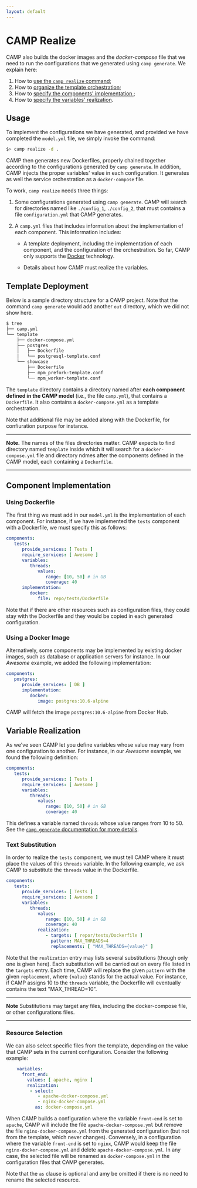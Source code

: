 ```yaml
---
layout: default
---
```


# CAMP Realize

CAMP also builds the docker images and the *docker-compose* file that
we need to run the configurations that we generated using `camp
generate`. We explain here:
 1. How to [use the `camp realize` command](#usage);
 2. How to [organize the template orchestration](#template);
 3. How to [specify the components' implementation ](#implementation); 
 4. How to [specify the variables' realization](#variables).


## Usage
<a name="usage"/>

To implement the configurations we have generated, and provided we
have completed the `model.yml` file, we simply invoke the command:

```bash
$> camp realize -d .
```

CAMP then generates new Dockerfiles, properly chained together
according to the configurations generated by `camp generate`. In
addition, CAMP injects the proper variables' value in each
configuration. It generates as well the service orchestration as a
`docker-compose` file.

To work, `camp realize` needs three things:

 1. Some configurations generated using `camp generate`. CAMP will
	search for directories named like `./config_1`, `./config_2`, that
	must contains a file `configuration.yml` that CAMP generates.

 1. A `camp.yml` files that includes information about the
	implementation of each component. This information includes:

	* A template deployment, including the implementation of each
	  component, and the configuration of the orchestration. So far,
	  CAMP only supports the [Docker](https://www.docker.com/)
	  technology.

	* Details about how CAMP must realize the variables.


## Template Deployment
<a name="template"/>

Below is a sample directory structure for a CAMP project. Note that
the command `camp generate` would add another `out` directory, which
we did not show here.

```bash
$ tree 
├── camp.yml
└── template
    ├── docker-compose.yml
    ├── postgres
    │   ├── Dockerfile
    │   └── postgresql-template.conf
    └── showcase
        ├── Dockerfile
        ├── mpm_prefork-template.conf
        └── mpm_worker-template.conf
```

The `template` directory contains a directory named after **each
component defined in the CAMP model** (i.e., the file `camp.yml`),
that contains a `Dockerfile`. It also contains a `docker-compose.yml`
as a template orchestration.

Note that additional file may be added along with the Dockerfile, for
confiuration purpose for instance.

--- 

**Note.** The names of the files directories matter. CAMP expects to
find directory named `template` inside which it will search for a
`docker-compose.yml` file and directory ndmes after the components
defined in the CAMP model, each containing a `Dockerfile`.

---


## Component Implementation
<a name="implementation"/>

### Using Dockerfile
<a name="docker-file"/>

The first thing we must add in our `model.yml` is the implementation of
each component. For instance, if we have implemented the `tests`
component with a Dockerfile, we must specify this as follows:

```yaml
components:
   tests:
      provide_services: [ Tests ]
      require_services: [ Awesome ]
      variables:
         threads:
            values:
               range: [10, 50] # in GB
               coverage: 40
      implementation:
         docker:
            file: repo/tests/Dockerfile
```

Note that if there are other resources such as configuration files,
they could stay with the Dockerfile and they would be copied in each
generated configuration.

### Using a Docker Image
<a name="docker-image"/>

Alternatively, some components may be implemented by existing docker
images, such as database or application servers for instance. In our
*Awesome* example, we added the following implementation:

```yaml
components:
   postgres:
      provide_services: [ DB ]
      implementation:
         docker:
            image: postgres:10.6-alpine
```
CAMP will fetch the image `postgres:10.6-alpine` from Docker Hub.


## Variable Realization
<a name="variables"/>

As we've seen CAMP let you define variables  whose value
may vary from one configuration to another. For instance, in our
*Awesome* example, we found the following definition:

```yaml
components:
   tests:
      provide_services: [ Tests ]
      require_services: [ Awesome ]
      variables:
         threads:
            values:
               range: [10, 50] # in GB
               coverage: 40
```

This defines a variable named `threads` whose value ranges from 10
to 50. See the [`camp generate` documentation for more
details](generate.html).


### Text Substitution

In order to realize the `tests` component, we must tell CAMP where
it must place the values of this `threads` variable. In the following
example, we ask CAMP to substitute the `threads` value in the
Dockerfile.

```yaml
components:
   tests:
      provide_services: [ Tests ]
      require_services: [ Awesome ]
      variables:
         threads:
            values:
               range: [10, 50] # in GB
               coverage: 40
            realization:
               - targets: [ repor/tests/Dockerfile ]
                 pattern: MAX_THREADS=4
                 replacements: [ "MAX_THREADS={value}" ]
```

Note that the `realization` entry may lists several substitutions
(though only one is given here). Each substitution will be carried out
on every file listed in the `targets` entry. Each time, CAMP will
replace the given `pattern` with the given `replacement`, where
`{value}` stands for the actual value. For instance, if CAMP
assigns 10 to the `threads` variable, the Dockerfile will eventually
contains the text "MAX_THREAD=10".

---

**Note** Substitutions may target any files, including the
docker-compose file, or other configurations files.

---


### Resource Selection

We can also select specific files from the template, depending on the
value that CAMP sets in the current configuration. Consider the
following example:

```yaml
    variables:
      front_end:
        values: [ apache, nginx ]
        realization:
         - select:
            - apache-docker-compose.yml
            - nginx-docker-compose.yml
           as: docker-compose.yml
```

When CAMP builds a configuration where the variable `front-end` is set
to `apache`, CAMP will include the file `apache-docker-compose.yml`
but remove the file `nginx-docker-compose.yml` from the generated
configuration (but not from the template, which never
changes). Conversely, in a configuration where the variable
`front-end` is set to `nginx`, CAMP would keep the file
`nginx-docker-compose.yml` and delete `apache-docker-compose.yml`. In
any case, the selected file will be renamed as `docker-compose.yml` in
the configuration files that CAMP generates.

Note that the `as` clause is optional and amy be omitted if there is
no need to rename the selected resource.
